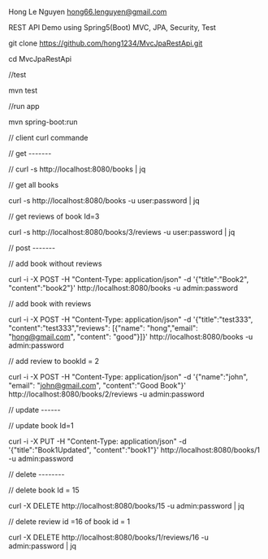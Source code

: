 Hong Le Nguyen
hong66.lenguyen@gmail.com


REST API Demo using Spring5(Boot) MVC, JPA, Security, Test

git clone https://github.com/hong1234/MvcJpaRestApi.git

cd MvcJpaRestApi

//test

mvn test

//run app

mvn spring-boot:run

// client curl commande

// get -------

// curl -s http://localhost:8080/books | jq

// get all books

curl -s http://localhost:8080/books -u user:password | jq

// get reviews of book Id=3

curl -s http://localhost:8080/books/3/reviews -u user:password | jq

// post -------

// add book without reviews

curl -i -X POST -H "Content-Type: application/json" -d '{"title":"Book2", "content":"book2"}' http://localhost:8080/books -u admin:password

// add book with reviews

curl -i -X POST -H "Content-Type: application/json" -d '{"title":"test333", "content":"test333","reviews": [{"name": "hong","email": "hong@gmail.com", "content": "good"}]}' http://localhost:8080/books -u admin:password

// add review to bookId = 2

curl -i -X POST -H "Content-Type: application/json" -d '{"name":"john", "email": "john@gmail.com", "content":"Good Book"}' http://localhost:8080/books/2/reviews -u admin:password

// update ------

// update book Id=1

curl -i -X PUT -H "Content-Type: application/json" -d '{"title":"Book1Updated", "content":"book1"}' http://localhost:8080/books/1 -u admin:password


// delete --------

// delete book Id = 15

curl -X DELETE http://localhost:8080/books/15  -u admin:password | jq

// delete review id =16  of book id = 1

curl -X DELETE http://localhost:8080/books/1/reviews/16  -u admin:password | jq
